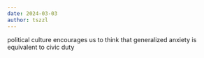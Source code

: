 ```yaml
---
date: 2024-03-03
author: tszzl
---
```


political culture encourages us to think that generalized anxiety is equivalent to civic duty
